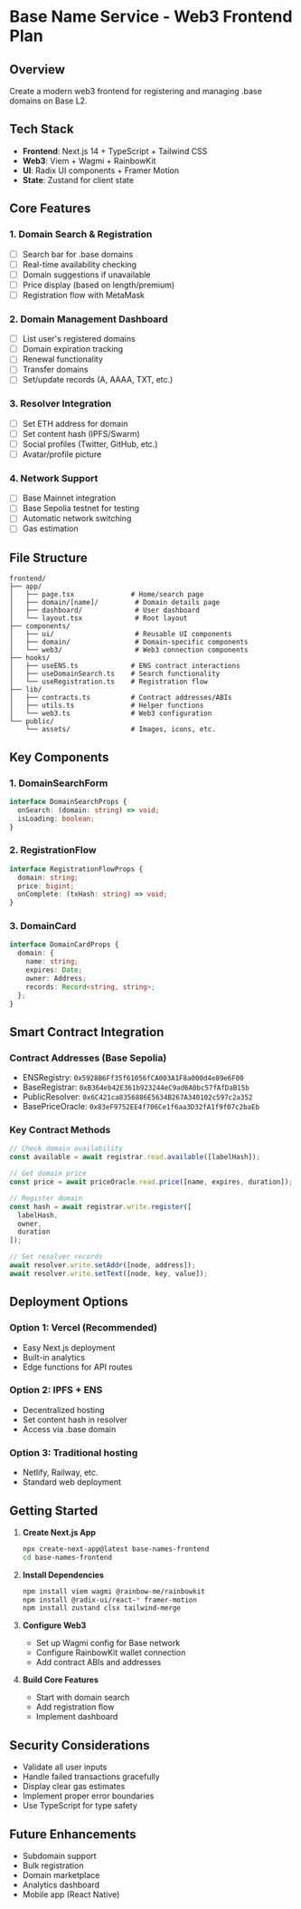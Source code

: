 # Base Name Service - Web3 Frontend Plan

## Overview
Create a modern web3 frontend for registering and managing .base domains on Base L2.

## Tech Stack
- **Frontend**: Next.js 14 + TypeScript + Tailwind CSS
- **Web3**: Viem + Wagmi + RainbowKit
- **UI**: Radix UI components + Framer Motion
- **State**: Zustand for client state

## Core Features

### 1. Domain Search & Registration
- [ ] Search bar for .base domains
- [ ] Real-time availability checking
- [ ] Domain suggestions if unavailable
- [ ] Price display (based on length/premium)
- [ ] Registration flow with MetaMask

### 2. Domain Management Dashboard
- [ ] List user's registered domains
- [ ] Domain expiration tracking
- [ ] Renewal functionality
- [ ] Transfer domains
- [ ] Set/update records (A, AAAA, TXT, etc.)

### 3. Resolver Integration
- [ ] Set ETH address for domain
- [ ] Set content hash (IPFS/Swarm)
- [ ] Social profiles (Twitter, GitHub, etc.)
- [ ] Avatar/profile picture

### 4. Network Support
- [ ] Base Mainnet integration
- [ ] Base Sepolia testnet for testing
- [ ] Automatic network switching
- [ ] Gas estimation

## File Structure
```
frontend/
├── app/
│   ├── page.tsx              # Home/search page
│   ├── domain/[name]/         # Domain details page
│   ├── dashboard/             # User dashboard
│   └── layout.tsx             # Root layout
├── components/
│   ├── ui/                    # Reusable UI components
│   ├── domain/                # Domain-specific components
│   └── web3/                  # Web3 connection components
├── hooks/
│   ├── useENS.ts             # ENS contract interactions
│   ├── useDomainSearch.ts    # Search functionality
│   └── useRegistration.ts    # Registration flow
├── lib/
│   ├── contracts.ts          # Contract addresses/ABIs
│   ├── utils.ts              # Helper functions
│   └── web3.ts               # Web3 configuration
└── public/
    └── assets/               # Images, icons, etc.
```

## Key Components

### 1. DomainSearchForm
```typescript
interface DomainSearchProps {
  onSearch: (domain: string) => void;
  isLoading: boolean;
}
```

### 2. RegistrationFlow
```typescript
interface RegistrationFlowProps {
  domain: string;
  price: bigint;
  onComplete: (txHash: string) => void;
}
```

### 3. DomainCard
```typescript
interface DomainCardProps {
  domain: {
    name: string;
    expires: Date;
    owner: Address;
    records: Record<string, string>;
  };
}
```

## Smart Contract Integration

### Contract Addresses (Base Sepolia)
- ENSRegistry: `0x5928B6Ff35f61056fCA003A1F8a000d4e89e6F00`
- BaseRegistrar: `0xB364eb42E361b923244eC9ad6A0bc57fAfDaB15b`
- PublicResolver: `0x6C421ca8356886E5634B267A340102c597c2a352`
- BasePriceOracle: `0x83eF9752EE4f706Ce1f6aa3D32fA1f9f07c2baEb`

### Key Contract Methods
```typescript
// Check domain availability
const available = await registrar.read.available([labelHash]);

// Get domain price
const price = await priceOracle.read.price([name, expires, duration]);

// Register domain
const hash = await registrar.write.register([
  labelHash,
  owner,
  duration
]);

// Set resolver records
await resolver.write.setAddr([node, address]);
await resolver.write.setText([node, key, value]);
```

## Deployment Options

### Option 1: Vercel (Recommended)
- Easy Next.js deployment
- Built-in analytics
- Edge functions for API routes

### Option 2: IPFS + ENS
- Decentralized hosting
- Set content hash in resolver
- Access via .base domain

### Option 3: Traditional hosting
- Netlify, Railway, etc.
- Standard web deployment

## Getting Started

1. **Create Next.js App**
   ```bash
   npx create-next-app@latest base-names-frontend
   cd base-names-frontend
   ```

2. **Install Dependencies**
   ```bash
   npm install viem wagmi @rainbow-me/rainbowkit
   npm install @radix-ui/react-* framer-motion
   npm install zustand clsx tailwind-merge
   ```

3. **Configure Web3**
   - Set up Wagmi config for Base network
   - Configure RainbowKit wallet connection
   - Add contract ABIs and addresses

4. **Build Core Features**
   - Start with domain search
   - Add registration flow
   - Implement dashboard

## Security Considerations
- Validate all user inputs
- Handle failed transactions gracefully
- Display clear gas estimates
- Implement proper error boundaries
- Use TypeScript for type safety

## Future Enhancements
- Subdomain support
- Bulk registration
- Domain marketplace
- Analytics dashboard
- Mobile app (React Native)